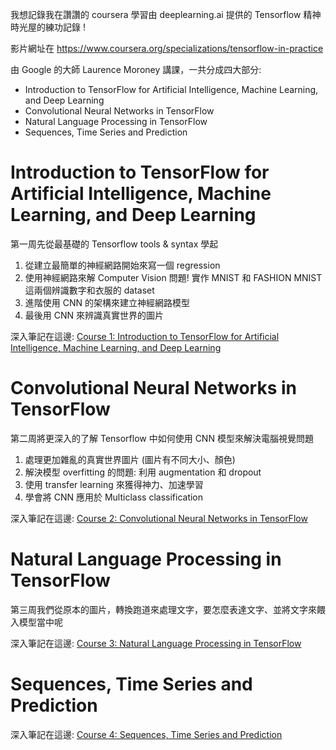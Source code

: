 我想記錄我在讚讚的 coursera 學習由 deeplearning.ai 提供的 Tensorflow 精神時光屋的練功記錄 !

影片網址在 https://www.coursera.org/specializations/tensorflow-in-practice

由 Google 的大師 Laurence Moroney 講課，一共分成四大部分:

* Introduction to TensorFlow for Artificial Intelligence, Machine Learning, and Deep Learning
* Convolutional Neural Networks in TensorFlow
* Natural Language Processing in TensorFlow
* Sequences, Time Series and Prediction

# Introduction to TensorFlow for Artificial Intelligence, Machine Learning, and Deep Learning

第一周先從最基礎的 Tensorflow tools & syntax 學起

1. 從建立最簡單的神經網路開始來寫一個 regression
2. 使用神經網路來解 Computer Vision 問題! 實作 MNIST 和 FASHION MNIST 這兩個辨識數字和衣服的 dataset
3. 進階使用 CNN 的架構來建立神經網路模型
4. 最後用 CNN 來辨識真實世界的圖片

深入筆記在這邊: [Course 1: Introduction to TensorFlow for Artificial Intelligence, Machine Learning, and Deep Learning](course_1)

# Convolutional Neural Networks in TensorFlow

第二周將更深入的了解 Tensorflow 中如何使用 CNN 模型來解決電腦視覺問題

1. 處理更加雜亂的真實世界圖片 (圖片有不同大小、顏色)
2. 解決模型 overfitting 的問題: 利用 augmentation 和 dropout
3. 使用 transfer learning 來獲得神力、加速學習
4. 學會將 CNN 應用於 Multiclass classification

深入筆記在這邊: [Course 2: Convolutional Neural Networks in TensorFlow](course_2)

# Natural Language Processing in TensorFlow

第三周我們從原本的圖片，轉換跑道來處理文字，要怎麼表達文字、並將文字來餵入模型當中呢



深入筆記在這邊: [Course 3: Natural Language Processing in TensorFlow](course_3)

# Sequences, Time Series and Prediction

深入筆記在這邊: [Course 4: Sequences, Time Series and Prediction](course_4)
